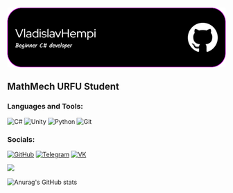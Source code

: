 [![Header](https://github.com/VladislavBukirev/vladislavbukirev/blob/main/assets/github-header-image.png)](https://github.com/VladislavBukirev)

## MathMech URFU Student

### Languages and Tools:
![C#](https://img.shields.io/badge/-CSharp-090909?style=for-the-badge&logo=C#&logoColor=47C5FB)
![Unity](https://img.shields.io/badge/-Unity-090909?style=for-the-badge&logo=unity&logoColor=097CDB)
![Python](https://img.shields.io/badge/-Python-090909?style=for-the-badge&logo=Python&logoColor=F8C52C)
![Git](https://img.shields.io/badge/-Git-090909?style=for-the-badge&logo=git&logoColor=F88C00)

### Socials:
[![GitHub](https://img.shields.io/badge/-GitHub-090909?style=for-the-badge&logo=github&logoColor=27A0D9)](https://github.com/VladislavBukirev)
[![Telegram](https://img.shields.io/badge/-Telegram-090909?style=for-the-badge&logo=telegram&logoColor=27A0D9)](https://t.me/vladislavhempi)
[![VK](https://img.shields.io/badge/-VK-090909?style=for-the-badge&logo=Vk&logoColor=4F7DB3)](https://vk.com/vladislavhempi)

![](https://komarev.com/ghpvc/?username=vladislavbukirev&label=PROFILE+VIEWS&color=ff69b4)

![Anurag's GitHub stats](https://github-readme-stats.vercel.app/api?username=vladislavbukirev&show_icons=true&hide=stars,prs&theme=synthwave)
